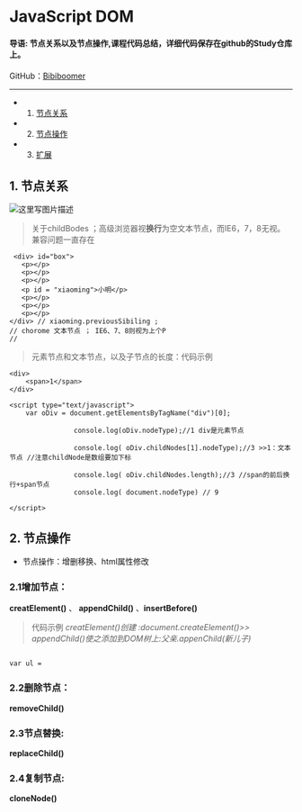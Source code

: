 # JavaScript DOM

#### 导语: 节点关系以及节点操作,课程代码总结，详细代码保存在github的**Study**仓库上。

GitHub：[Bibiboomer](https://github.com/Bibiboomer)

-----
<!-- vscode-markdown-toc -->
* 1. [节点关系](#节点关系)
* 2. [节点操作](#结点操作)
* 3. [扩展](#扩展)
<!-- vscode-markdown-toc-config
    numbering=true
    autoSave=true
    /vscode-markdown-toc-config -->
<!-- /vscode-markdown-toc -->

##  1. <a name='节点关系'></a>节点关系


![这里写图片描述](file:///C:/Users/Administrator/Desktop/imgnote/jiedian.png)

> 关于childBodes ；高级浏览器视**换行**为空文本节点，而IE6，7，8无视。兼容问题一直存在
>
```
 <div> id="box"> 
   <p></p> 
   <p></p> 
   <p></p>
   <p id = "xiaoming">小明</p>
   <p></p> 
   <p></p> 
   <p></p>
</div> // xiaoming.previousSibiling ;
// chorome 文本节点 ； IE6、7、8则视为上个P
//  
```
> 元素节点和文本节点，以及子节点的长度：代码示例

    <div>
        <span>1</span>
    </div>

    <script type="text/javascript">
        var oDiv = document.getElementsByTagName("div")[0];

                    console.log(oDiv.nodeType);//1 div是元素节点

                    console.log( oDiv.childNodes[1].nodeType);//3 >>1：文本节点 //注意childNode是数组要加下标
                    
                    console.log( oDiv.childNodes.length);//3 //span的前后换行+span节点
                    console.log( document.nodeType) // 9

    </script>

##  2. <a name='节点操作'></a>节点操作

- 节点操作：增删移换、html属性修改

### 2.1增加节点：
**creatElement()** 、 **appendChild()** 、**insertBefore()** 

> 代码示例
*creatElement()创建 :document.createElement()>> appendChild()使之添加到DOM树上:父亲.appenChild(新儿子)*
```

var ul =  
```
### 2.2删除节点：
**removeChild()**
### 2.3节点替换:
**replaceChild()**
### 2.4复制节点:
**cloneNode()**